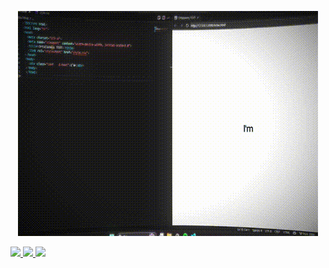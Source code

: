 <p align="center">
  <img src="https://raw.githubusercontent.com/yukiga/yukiga/main/wifi.gif" alt="Banner animado" />
</p>

<a href= "https://www.instagram.com/kanagaww/">
 <img src="https://img.shields.io/badge/Instagram-%23E4405F.svg?style=for-the-badge&logo=Instagram&logoColor=white"

<a href= "https://www.tiktok.com/@kanagaww">
 <img src="https://img.shields.io/badge/TikTok-%23000000.svg?style=for-the-badge&logo=TikTok&logoColor=white"

<a href= "https://open.spotify.com/user/csybtkpherka78ejcnzam2leu?si=5385408bb5af4b7b">
 <img src="[https://img.shields.io/badge/Spotify-1ED760?style=for-the-badge&logo=spotify&logoColor=white](https://img.shields.io/badge/Spotify-1ED760?style=for-the-badge&logo=spotify&logoColor=white)"

